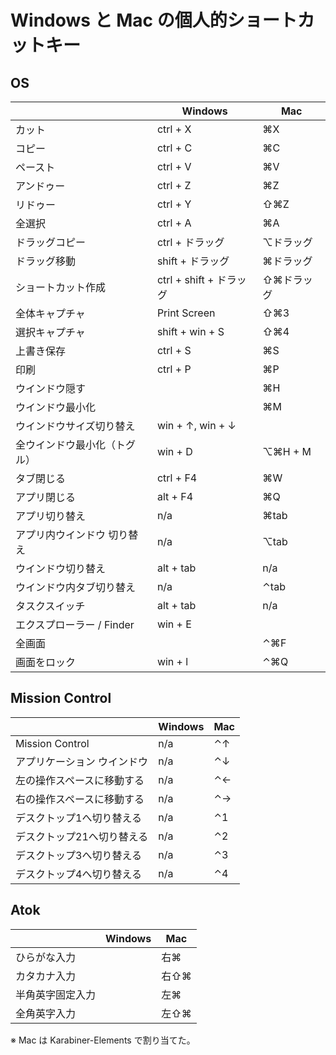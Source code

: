 # Windows と Mac の個人的ショートカットキー

## OS

|                              | Windows                 | Mac        |
| ---------------------------- | ----------------------- | ---------- |
| カット                       | ctrl + X                | ⌘X         |
| コピー                       | ctrl + C                | ⌘C         |
| ペースト                     | ctrl + V                | ⌘V         |
| アンドゥー                   | ctrl + Z                | ⌘Z         |
| リドゥー                     | ctrl + Y                | ⇧⌘Z        |
| 全選択                       | ctrl + A                | ⌘A         |
| ドラッグコピー               | ctrl + ドラッグ         | ⌥ドラッグ  |
| ドラッグ移動                 | shift + ドラッグ        | ⌘ドラッグ  |
| ショートカット作成           | ctrl + shift + ドラッグ | ⇧⌘ドラッグ |
| 全体キャプチャ               | Print Screen            | ⇧⌘3        |
| 選択キャプチャ               | shift + win + S         | ⇧⌘4        |
| 上書き保存                   | ctrl + S                | ⌘S         |
| 印刷                         | ctrl + P                | ⌘P         |
| ウインドウ隠す               |                         | ⌘H         |
| ウインドウ最小化             |                         | ⌘M         |
| ウインドウサイズ切り替え     | win + ↑, win + ↓        |            |
| 全ウインドウ最小化（トグル） | win + D                 | ⌥⌘H + M    |
| タブ閉じる                   | ctrl + F4               | ⌘W         |
| アプリ閉じる                 | alt + F4                | ⌘Q         |
| アプリ切り替え               | n/a                     | ⌘tab       |
| アプリ内ウインドウ 切り替え  | n/a                     | ⌥tab       |
| ウインドウ切り替え           | alt + tab               | n/a        |
| ウインドウ内タブ切り替え     | n/a                     | ⌃tab       |
| タスクスイッチ               | alt + tab               | n/a        |
| エクスプローラー / Finder    | win + E                 |            |
| 全画面                       |                         | ⌃⌘F        |
| 画面をロック                 | win + l                 | ⌃⌘Q        |

## Mission Control

|                             | Windows | Mac |
| --------------------------- | ------- | --- |
| Mission Control             | n/a     | ⌃↑  |
| アプリケーション ウインドウ | n/a     | ⌃↓  |
| 左の操作スペースに移動する  | n/a     | ⌃←  |
| 右の操作スペースに移動する  | n/a     | ⌃→  |
| デスクトップ1へ切り替える   | n/a     | ⌃1  |
| デスクトップ21へ切り替える  | n/a     | ⌃2  |
| デスクトップ3へ切り替える   | n/a     | ⌃3  |
| デスクトップ4へ切り替える   | n/a     | ⌃4  |

## Atok

|                  | Windows | Mac  |
| ---------------- | ------- | ---- |
| ひらがな入力     |         | 右⌘  |
| カタカナ入力     |         | 右⇧⌘ |
| 半角英字固定入力 |         | 左⌘  |
| 全角英字入力     |         | 左⇧⌘ |

※ Mac は Karabiner-Elements で割り当てた。